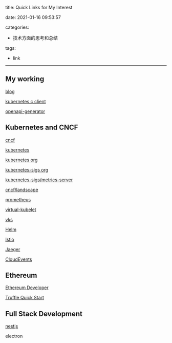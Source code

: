 title: Quick Links for My Interest

date: 2021-01-16 09:53:57

categories:
- 技术方面的思考和总结

tags:
- link
---
## My working

[blog](https://yuhuixa.com/)

[kubernetes c client](https://github.com/kubernetes-client/c)

[openapi-generator](https://github.com/OpenAPITools/openapi-generator)

<!--more-->

## Kubernetes and CNCF

[cncf](https://www.cncf.io/)

[kubernetes](https://github.com/kubernetes/kubernetes)

[kubernetes org](https://github.com/kubernetes)

[kubernetes-sigs org](https://github.com/kubernetes-sigs)

[kubernetes-sigs/metrics-server](https://github.com/kubernetes-sigs/metrics-server)

[cncf/landscape](https://github.com/cncf/landscape)

[prometheus](https://github.com/prometheus/prometheus)

[virtual-kubelet](https://github.com/virtual-kubelet/virtual-kubelet)

[vks](https://github.com/miekg/vks)

[Helm](https://helm.sh/zh/docs/intro/quickstart/)

[Istio](https://istio.io/latest/docs/setup/getting-started/)

[Jaeger](https://github.com/jaegertracing/jaeger)

[CloudEvents](https://cloudevents.io/)

## Ethereum

[Ethereum Developer](https://ethereum.org/en/developers/
)

[Truffle Quick Start](https://www.trufflesuite.com/docs/truffle/quickstart
)


## Full Stack Development

[nestjs](https://docs.nestjs.com/)

electron

